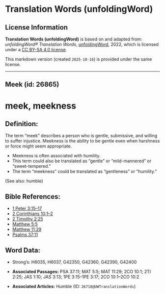 # Translation Words (unfoldingWord)

## License Information

**Translation Words (unfoldingWord)** is based on and adapted from: _unfoldingWord® Translation Words_, [unfoldingWord](https://unfoldingword.org/utw), 2022, which is licensed under a [CC BY-SA 4.0 license](https://creativecommons.org/licenses/by-sa/4.0/legalcode.en).

This markdown version (created `2025-10-16`) is provided under the same license.



--------------------------------

## Meek (id: 26865)

meek, meekness
==============

Definition:
-----------

The term “meek” describes a person who is gentle, submissive, and willing to suffer injustice. Meekness is the ability to be gentle even when harshness or force might seem appropriate.

* Meekness is often associated with humility.
* This term could also be translated as “gentle” or “mild\-mannered” or “sweet\-tempered.”
* The term “meekness” could be translated as “gentleness” or “humility.”

(See also: humble)

Bible References:
-----------------

* [1 Peter 3:15–17](https://ref.ly/1Pet3:15-1Pet3:17)
* [2 Corinthians 10:1–2](https://ref.ly/2Cor10:1-2Cor10:2)
* [2 Timothy 2:25](https://ref.ly/2Tim2:25)
* [Matthew 5:5](https://ref.ly/Matt5:5)
* [Matthew 11:29](https://ref.ly/Matt11:29)
* [Psalms 37:11](https://ref.ly/Ps37:11)

Word Data:
----------

* Strong’s: H6035, H6037, G42350, G42360, G42390, G42400

* **Associated Passages:** PSA 37:11; MAT 5:5; MAT 11:29; 2CO 10:1; 2TI 2:25; JAS 1:10; JAS 3:13; 1PE 3:15–1PE 3:17; 2CO 10:1–2CO 10:2
* **Associated Articles:** Humble (ID: `26718@UWTranslationWords`)

